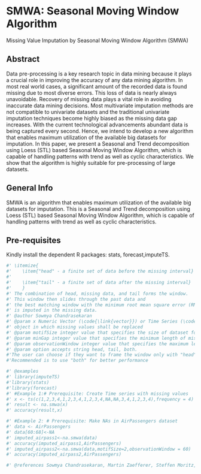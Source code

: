 # SMWA: Seasonal Moving Window Algorithm
Missing Value Imputation by Seasonal Moving Window Algorithm (SMWA)

## Abstract
Data pre-processing is a key research topic in data mining because it plays a
crucial role in improving the accuracy of any data mining algorithm. In most
real world cases, a significant amount of the recorded data is found missing
due to most diverse errors. This loss of data is nearly always unavoidable.
Recovery of missing data plays a vital role in avoiding inaccurate data
mining decisions. Most multivariate imputation methods are not compatible
to univariate datasets and the traditional univariate imputation techniques
become highly biased as the missing data gap increases. With the current
technological advancements abundant data is being captured every second.
Hence, we intend to develop a new algorithm that enables maximum
utilization of the available big datasets for imputation. In this paper, we
present a Seasonal and Trend decomposition using Loess (STL) based
Seasonal Moving Window Algorithm, which is capable of handling patterns
with trend as well as cyclic characteristics. We show that the algorithm is
highly suitable for pre-processing of large datasets.

## General Info
SMWA is an algorithm that enables maximum utilization of the available big datasets for imputation. This is a Seasonal and Trend decomposition using Loess (STL) based Seasonal Moving Window Algorithm, which is capable of handling patterns with trend as well as cyclic characteristics. 

## Pre-requisites
Kindly install the dependent R packages: stats, forecast,imputeTS. 
```R
#' \itemize{
#'    \item{"head" - a finite set of data before the missing interval}
#'
#'    \item{"tail" - a finite set of data after the missing interval}
#'    }
#' The combination of head, missing data, and tail forms the window. 
#' This window then slides through the past data and 
#' the best matching window with the minimum root mean square error (RMSE)
#' is imputed in the missing data.
#' @author Sowmya Chandrasekaran
#' @param x Numeric Vector (\code{\link{vector}}) or Time Series (\code{\link{ts}})
#' object in which missing values shall be replaced 
#' @param motifSize integer value that specifies the size of dataset for "head" and "tail"
#' @param minGap integer value that specifies the minimum length of missing gap to be imputed
#' @param observationWindow integer value that specifies the maximum length of past window
#' @param option accepts string head, tail, both.
#'The user can choose if they want to frame the window only with "head" or "tail" or using "both." 
#'Recommended is to use "both" for better performance

#' @examples
#' library(imputeTS)
#'library(stats)
#'library(forecast)
#' #Example 1:# Prerequisite: Create Time series with missing values
#' x <- ts(c(1,2,3,4,1,2,3,4,1,2,3,4,NA,NA,3,4,1,2,3,4),frequency = 4)
#' result <- na.smwa(x)
#' accuracy(result,x)

#' #Example 2: # Prerequisite: Make NAs in AirPassengers dataset
#' data <- AirPassengers
#' data[60:68]<-NA
#' imputed_airpass1<-na.smwa(data)
#' accuracy(imputed_airpass1,AirPassengers)
#' imputed_airpass2<-na.smwa(data,motifSize=2,observationWindow = 60)
#' accuracy(imputed_airpass2,AirPassengers)

#' @references Sowmya Chandrasekaran, Martin Zaefferer, Steffen Moritz, Jörg Stork, Martina Friese, Andreas Fischbach, Thomas Bartz-Beielstein (2016). "Data Preprocessing: A New Algorithm for Univariate Imputation Designed Specifically for Industrial Needs".
```

